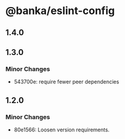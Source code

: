 # @banka/eslint-config

## 1.4.0

## 1.3.0

### Minor Changes

- 543700e: require fewer peer dependencies

## 1.2.0

### Minor Changes

- 80e1566: Loosen version requirements.
